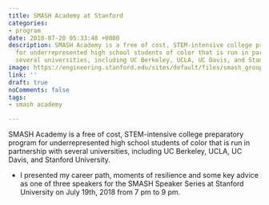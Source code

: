 ```yaml
---
title: SMASH Academy at Stanford
categories:
- program
date: 2018-07-20 05:33:48 +0000
description: SMASH Academy is a free of cost, STEM-intensive college preparatory program
  for underrepresented high school students of color that is run in partnership with
  several universities, including UC Berkeley, UCLA, UC Davis, and Stanford University. 
image: https://engineering.stanford.edu/sites/default/files/smash_group_photo_0.jpg
link: ''
draft: true
noComments: false
tags:
- smash academy

---
```

SMASH Academy is a free of cost, STEM-intensive college preparatory program for underrepresented high school students of color that is run in partnership with several universities, including UC Berkeley, UCLA, UC Davis, and Stanford University. 

* I presented my career path, moments of resilience and some key advice as one of three speakers for the SMASH Speaker Series at Stanford University on July 19th, 2018 from 7 pm to 9 pm.